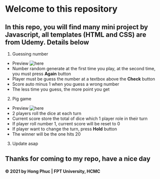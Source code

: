 # Welcome to this repository

## In this repo, you will find many mini project by Javascript, all templates (HTML and CSS) are from Udemy. Details below

1. Guessing number
  - Preview ![here](https://i.imgur.com/1CXLIpc.png)
  - Number random generate at the first time you play, at the second time, you must press **Again** button
  - Player must be guess the number at a textbox above the **Check** button
  - Score auto minus 1 when you guess a wrong number
  - The less time you guess, the more point you get

2. Pig game
  - Preview ![here](https://i.imgur.com/3RsdSEU.png)
  - 2 players roll the dice at each turn
  - Current score store the total of dice which 1 player role in their turn
  - If player roll number 1, current score will be reset to 0
  - If player want to change the turn, press **Hold** button
  - The winner will be the one hits 20
  
  3. Update asap
  
## Thanks for coming to my repo, have a nice day

#### © 2021 by Hong Phuc | FPT University, HCMC
